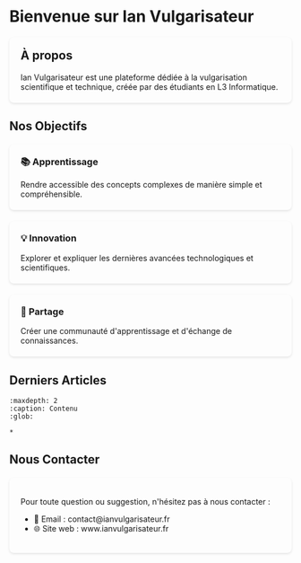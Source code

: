 # Bienvenue sur Ian Vulgarisateur

<div class="card">
    <h2>À propos</h2>
    <p>Ian Vulgarisateur est une plateforme dédiée à la vulgarisation scientifique et technique, créée par des étudiants en L3 Informatique.</p>
</div>

## Nos Objectifs

<div class="card">
    <h3>📚 Apprentissage</h3>
    <p>Rendre accessible des concepts complexes de manière simple et compréhensible.</p>
</div>

<div class="card">
    <h3>💡 Innovation</h3>
    <p>Explorer et expliquer les dernières avancées technologiques et scientifiques.</p>
</div>

<div class="card">
    <h3>🤝 Partage</h3>
    <p>Créer une communauté d'apprentissage et d'échange de connaissances.</p>
</div>

## Derniers Articles

```{toctree}
:maxdepth: 2
:caption: Contenu
:glob:

*
```

## Nous Contacter

<div class="card">
    <p>Pour toute question ou suggestion, n'hésitez pas à nous contacter :</p>
    <ul>
        <li>📧 Email : contact@ianvulgarisateur.fr</li>
        <li>🌐 Site web : www.ianvulgarisateur.fr</li>
    </ul>
</div>

<style>
.card {
    margin: 20px 0;
    padding: 20px;
    border-radius: 8px;
    box-shadow: 0 2px 4px rgba(0,0,0,0.1);
}

.card h2, .card h3 {
    color: var(--color-brand-primary);
    margin-top: 0;
}

.card p {
    margin-bottom: 0;
}
</style> 